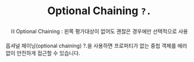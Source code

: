# <p align=center> Optional Chaining `?.`

<p align=center> ⛓️ Optional Chaining : 왼쪽 평가대상이 없어도 괜찮은 경우에만 선택적으로 사용

옵셔널 체이닝(optional chaining) ?.을 사용하면 프로퍼티가 없는 중첩 객체를 에러 없이 안전하게 접근할 수 있습니다.
